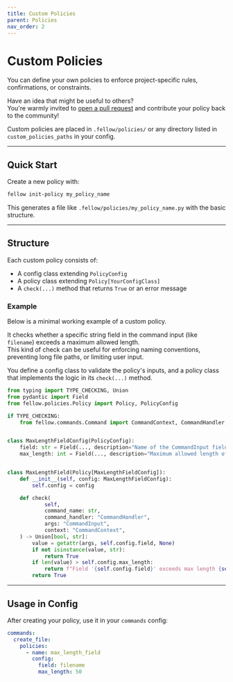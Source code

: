 ```yaml
---
title: Custom Policies
parent: Policies
nav_order: 2
---
```


# Custom Policies

You can define your own policies to enforce project-specific rules, confirmations, or constraints.

Have an idea that might be useful to others?  
You're warmly invited to [open a pull request](https://github.com/ManuelZierl/fellow) and contribute your policy back to
the community!

Custom policies are placed in `.fellow/policies/` or any directory listed in `custom_policies_paths` in your config.

---

## Quick Start

Create a new policy with:

```bash
fellow init-policy my_policy_name
```

This generates a file like `.fellow/policies/my_policy_name.py` with the basic structure.

---

## Structure

Each custom policy consists of:

- A config class extending `PolicyConfig`
- A policy class extending `Policy[YourConfigClass]`
- A `check(...)` method that returns `True` or an error message

### Example

Below is a minimal working example of a custom policy.

It checks whether a specific string field in the command input (like `filename`) exceeds a maximum allowed length.  
This kind of check can be useful for enforcing naming conventions, preventing long file paths, or limiting user input.

You define a config class to validate the policy's inputs, and a policy class that implements the logic in its
`check(...)` method.

```python
from typing import TYPE_CHECKING, Union
from pydantic import Field
from fellow.policies.Policy import Policy, PolicyConfig

if TYPE_CHECKING:
    from fellow.commands.Command import CommandContext, CommandHandler, CommandInput


class MaxLengthFieldConfig(PolicyConfig):
    field: str = Field(..., description="Name of the CommandInput field to check")
    max_length: int = Field(..., description="Maximum allowed length of the value")


class MaxLengthField(Policy[MaxLengthFieldConfig]):
    def __init__(self, config: MaxLengthFieldConfig):
        self.config = config

    def check(
            self,
            command_name: str,
            command_handler: "CommandHandler",
            args: "CommandInput",
            context: "CommandContext",
    ) -> Union[bool, str]:
        value = getattr(args, self.config.field, None)
        if not isinstance(value, str):
            return True
        if len(value) > self.config.max_length:
            return f"Field '{self.config.field}' exceeds max length {self.config.max_length}: '{value}'"
        return True
```

---

## Usage in Config

After creating your policy, use it in your `commands` config:

```yaml
commands:
  create_file:
    policies:
      - name: max_length_field
        config:
          field: filename
          max_length: 50
```
